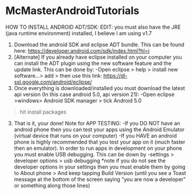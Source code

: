 McMasterAndroidTutorials
========================

HOW TO INSTALL ANDROID ADT/SDK:
EDIT: you must also have the JRE (java runtime environment) installed, I believe I am using v1.7
1. Download the android SDK and eclipse ADT bundle. This can be found here: https://developer.android.com/sdk/index.html?hl=i
1. [Alternate] If you already have eclipse installed on your computer you can install the ADT plugin using the new software feature and the update link. This can be done by:
-Open eclipse > help > install new software...> add > then use this link: https://dl-ssl.google.com/android/eclipse/
2. Once everything is downloaded/installed you must download the latest api version (In this case android 5.0, api version 21):
-Open eclipse >windows> Android SDK manager > tick Android 5.0
> hit install packages
3. That is it, your done!
Note for APP TESTING:
-If you DO NOT have an android phone then you can test your apps using the Android Emulator (virtual device that runs on your computer)
-If you HAVE an android phone is highly recommended that you test your app on it (much faster then an emulator). In order to run apps in development on your phone you must enable USB debugging. This can be down by
-settings > developer options > usb debugging
*note if you do not see the developer options in your settings then you must enable them by going to About phone > And keep tapping Build Version (until you see a Toast message at the bottom of the screen saying "you are now a developer" or something along those lines)


